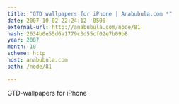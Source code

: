 ```yaml
---
title: "GTD wallpapers for iPhone | Anabubula.com *"
date: 2007-10-02 22:24:12 -0500
external-url: http://anabubula.com/node/81
hash: 2634b0e55d6a1779c3d55cf02e7b09b8
year: 2007
month: 10
scheme: http
host: anabubula.com
path: /node/81

---
```


GTD-wallpapers for iPhone
